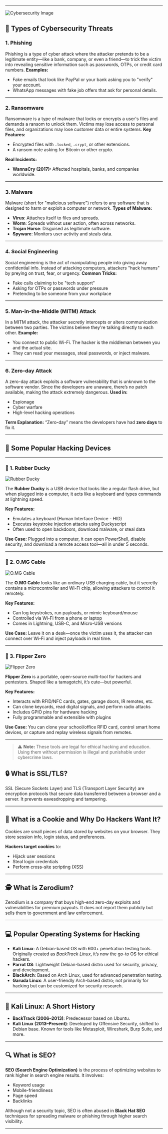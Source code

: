 
---
![Cybersecurity Image](Common_threats.png)
## 📌 Types of Cybersecurity Threats

### 1. **Phishing**

Phishing is a type of cyber attack where the attacker pretends to be a legitimate entity—like a bank, company, or even a friend—to trick the victim into revealing sensitive information such as passwords, OTPs, or credit card numbers.
**Examples:**

* Fake emails that look like PayPal or your bank asking you to "verify" your account.
* WhatsApp messages with fake job offers that ask for personal details.

---

### 2. **Ransomware**

Ransomware is a type of malware that locks or encrypts a user's files and demands a ransom to unlock them. Victims may lose access to personal files, and organizations may lose customer data or entire systems.
**Key Features:**

* Encrypted files with `.locked`, `.crypt`, or other extensions.
* A ransom note asking for Bitcoin or other crypto.

**Real Incidents:**

* **WannaCry (2017):** Affected hospitals, banks, and companies worldwide.

---

### 3. **Malware**

Malware (short for "malicious software") refers to any software that is designed to harm or exploit a computer or network.
**Types of Malware:**

* **Virus**: Attaches itself to files and spreads.
* **Worm**: Spreads without user action, often across networks.
* **Trojan Horse**: Disguised as legitimate software.
* **Spyware**: Monitors user activity and steals data.

---

### 4. **Social Engineering**

Social engineering is the act of manipulating people into giving away confidential info. Instead of attacking computers, attackers "hack humans" by preying on trust, fear, or urgency.
**Common Tricks:**

* Fake calls claiming to be "tech support"
* Asking for OTPs or passwords under pressure
* Pretending to be someone from your workplace

---

### 5. **Man-in-the-Middle (MITM) Attack**

In a MITM attack, the attacker secretly intercepts or alters communication between two parties. The victims believe they're talking directly to each other.
**Example:**

* You connect to public Wi-Fi. The hacker is the middleman between you and the actual site.
* They can read your messages, steal passwords, or inject malware.

---

### 6. **Zero-day Attack**

A zero-day attack exploits a software vulnerability that is unknown to the software vendor. Since the developers are unaware, there’s no patch available, making the attack extremely dangerous.
**Used in:**

* Espionage
* Cyber warfare
* High-level hacking operations

**Term Explanation:**
“Zero-day” means the developers have had **zero days** to fix it.

---

## 🧰 Some Popular Hacking Devices

---

### 🔌 1. Rubber Ducky

![Rubber Ducky](usb_rubberducky.jpg)

The **Rubber Ducky** is a USB device that looks like a regular flash drive, but when plugged into a computer, it acts like a keyboard and types commands at lightning speed.

**Key Features:**
- Emulates a keyboard (Human Interface Device - HID)
- Executes keystroke injection attacks using Duckyscript
- Often used to open backdoors, download malware, or steal data

**Use Case:**
Plugged into a computer, it can open PowerShell, disable security, and download a remote access tool—all in under 5 seconds.

---

### 🧠 2. O.MG Cable

![O.MG Cable](omg_cable.jpg)

The **O.MG Cable** looks like an ordinary USB charging cable, but it secretly contains a microcontroller and Wi-Fi chip, allowing attackers to control it remotely.

**Key Features:**
- Can log keystrokes, run payloads, or mimic keyboard/mouse
- Controlled via Wi-Fi from a phone or laptop
- Comes in Lightning, USB-C, and Micro-USB versions

**Use Case:**
Leave it on a desk—once the victim uses it, the attacker can connect over Wi-Fi and inject payloads in real time.

---

### 🐬 3. Flipper Zero

![Flipper Zero](flipper.jpg)

**Flipper Zero** is a portable, open-source multi-tool for hackers and pentesters. Shaped like a tamagotchi, it’s cute—but powerful.

**Key Features:**
- Interacts with RFID/NFC cards, gates, garage doors, IR remotes, etc.
- Can clone keycards, read digital signals, and perform radio attacks
- Includes GPIO pins for hardware hacking
- Fully programmable and extensible with plugins

**Use Case:**
You can clone your school/office RFID card, control smart home devices, or capture and replay wireless signals from remotes.

---

> ⚠️ **Note:** These tools are legal for ethical hacking and education. Using them without permission is illegal and punishable under cybercrime laws.

## 🔒 What is SSL/TLS?

SSL (Secure Sockets Layer) and TLS (Transport Layer Security) are encryption protocols that secure data transferred between a browser and a server. It prevents eavesdropping and tampering.

---

## 🍪 What is a Cookie and Why Do Hackers Want It?

Cookies are small pieces of data stored by websites on your browser. They store session info, login status, and preferences.

**Hackers target cookies** to:
- Hijack user sessions
- Steal login credentials
- Perform cross-site scripting (XSS)

---

## 🕵️ What is Zerodium?

Zerodium is a company that buys high-end zero-day exploits and vulnerabilities for premium payouts. It does not report them publicly but sells them to government and law enforcement.

---

## 💻 Popular Operating Systems for Hacking

- **Kali Linux**: A Debian-based OS with 600+ penetration testing tools. Originally created as *BackTrack Linux*, it’s now the go-to OS for ethical hackers.
- **Parrot OS**: Lightweight Debian-based distro used for security, privacy, and development.
- **BlackArch**: Based on Arch Linux, used for advanced penetration testing.
- **Garuda Linux**: A user-friendly Arch-based distro; not primarily for hacking but can be customized for security research.

---

## 🐉 Kali Linux: A Short History

- **BackTrack (2006–2013)**: Predecessor based on Ubuntu.
- **Kali Linux (2013–Present)**: Developed by Offensive Security, shifted to Debian base. Known for tools like Metasploit, Wireshark, Burp Suite, and more.

---

## 🔍 What is SEO?

**SEO (Search Engine Optimization)** is the process of optimizing websites to rank higher in search engine results. It involves:
- Keyword usage
- Mobile-friendliness
- Page speed
- Backlinks

Although not a security topic, SEO is often abused in **Black Hat SEO** techniques for spreading malware or phishing through higher search visibility.

--- 
